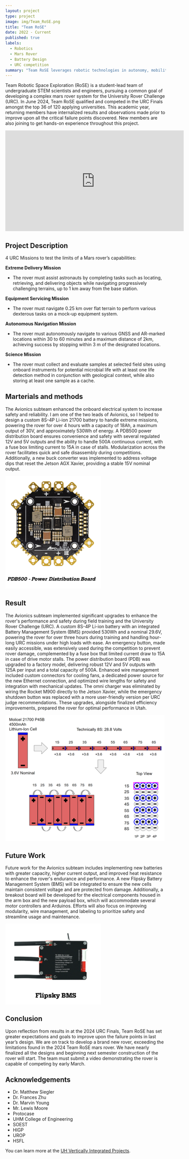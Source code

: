 ```yaml
---
layout: project
type: project
image: img/Team_RoSE.png
title: "Team RoSE"
date: 2022 - Current
published: true
labels:
  - Robotics
  - Mars Rover
  - Battery Design
  - URC competition
summary: "Team RoSE leverages robotic technologies in autonomy, mobility, manipulation, and life detection to support space exploration and scientific endeavors."
---
```




Team Robotic Space Exploration (RoSE) is a student-lead team of undergraduate STEM scientists and engineers, pursuing a common goal of developing a complex mars rover system for the University Rover Challenge (URC). In June 2024, Team RoSE qualified and competed in the URC Finals amongst the top 36 of 120 applying universities. This academic year, returning members have internalized results and observations made prior to improve upon all the critical failure points discovered. New members are also joining to get hands-on experience throughout this project.

<div class="text-center p-4">
  <iframe 
    src="https://www.youtube.com/embed/sR2wBOrVhRw" 
    width="560" 
    height="315" 
    frameborder="0" 
    allow="autoplay; encrypted-media; picture-in-picture" 
    allowfullscreen>
  </iframe>
</div>

## Project Description

4 URC Missions to test the limits of a Mars rover’s capabilities: 

**Extreme Delivery Mission** 
- The rover must assist astronauts by completing tasks such as locating, retrieving, and delivering objects while navigating progressively challenging terrains, up to 1 km away from the base station.
  
**Equipment Servicing Mission**
- The rover must navigate 0.25 km over flat terrain to perform various dexterous tasks on a mock-up equipment system.
 
**Autonomous Navigation Mission**
  - The rover must autonomously navigate to various GNSS and AR-marked locations within 30 to 60 minutes and a maximum distance of 2km, achieving success by stopping within 3 m of the designated locations.
   
**Science Mission**
- The rover must collect and evaluate samples at selected field sites using onboard instruments for potential microbial life with at least one life detection method in conjunction with geological context, while also storing at least one sample as a cache.

## Marterials and methods

The Avionics subteam enhanced the onboard electrical system to increase safety and reliability. I am one of the two leads of Avionics, so I helped to design a custom 8S-4P Li-ion 21700 battery to handle extreme missions, powering the rover for over 4 hours with a capacity of 18Ah, a maximum output of 30V, and approximately 530Wh of energy. A PDB500 power distribution board ensures convenience and safety with several regulated 12V and 5V outputs and the ability to handle 500A continuous current, with a fuse box limiting current to 15A in case of stalls. Modularization across the rover facilitates quick and safe disassembly during competitions. Additionally, a new buck converter was implemented to address voltage dips that reset the Jetson AGX Xavier, providing a stable 15V nominal output.

<div class="text-center p-4">
  <img width="300px" src="../img/PDB500.png" class="img-thumbnail" >
  
</div>

## Result 

The Avionics subteam implemented significant upgrades to enhance the rover's performance and safety during field training and the University Rover Challenge (URC). A custom 8S-4P Li-ion battery with an integrated  Battery Management System (BMS) provided 530Wh and a nominal 29.6V, powering the rover for over three hours during training and handling hour-long URC missions under high loads with ease. An emergency button, made easily accessible, was extensively used during the competition to prevent rover damage, complemented by a fuse box that limited current draw to 15A in case of drive motor stalls. The power distribution board (PDB) was upgraded to a factory model, delivering robust 12V and 5V outputs with 125A per input and a total capacity of 500A. Enhanced wire management included custom connectors for cooling fans, a dedicated power source for the new Ethernet connection, and optimized wire lengths for safety and integration with mechanical updates. The omni charger was eliminated by wiring the Rocket M900 directly to the Jetson Xavier, while the emergency shutdown button was replaced with a more user-friendly version per URC judge recommendations. These upgrades, alongside finalized efficiency improvements, prepared the rover for optimal performance in Utah.

<div class="text-center p-4">
  <img width="500px" src="../img/BatteryDesign.png" class="img-thumbnail" >
</div>

## Future Work 

Future work for the Avionics subteam includes implementing new batteries with greater capacity, higher current output, and improved heat resistance to enhance the rover's endurance and performance. A new Flipsky Battery Management System (BMS) will be integrated to ensure the new cells maintain consistent voltage and are protected from damage. Additionally, a breakout board will be developed for the electrical components housed in the arm box and the new payload box, which will accommodate several motor controllers and Arduinos. Efforts will also focus on improving modularity, wire management, and labeling to prioritize safety and streamline usage and maintenance.

<div class="text-center p-4">
  <img width="300px" src="../img/FlipskyBMS.png" class="img-thumbnail" >
</div>

## Conclusion 

Upon reflection from results in at the 2024 URC Finals, Team RoSE has set greater expectations and goals to improve upon the failure points in last year’s design. We are on track to develop a brand new rover, exceeding the limitations found in the 2024 Team RoSE mars rover. We have nearly  finalized all the designs and beginning next semester construction of the rover will start. The team must submit a video demonstrating the rover is capable of competing by early March. 

## Acknowledgements

- Dr. Matthew Siegler
- Dr. Frances Zhu
- Dr. Marvin Young
- Mr. Lewis Moore
- Protocase
- UHM College of Engineering
- SOEST
- HIGP
- UROP
- HSFL


You can learn more at the [UH Vertically Integrated Projects](https://manoa.hawaii.edu/uh-vip/project/robotic-space-exploration-rose-vip/).
